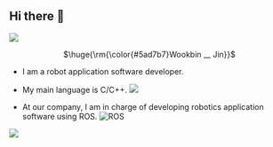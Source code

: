 ## Hi there 👋

<img src="https://capsule-render.vercel.app/api?type=waving&color=BDBDC8&height=150&section=header" />

<div align=center> 
<p>$\huge{\rm{\color{#5ad7b7}Wookbin __ Jin}}$</p>
</div>

- I am a robot application software developer. 

- My main language is C/C++. <img src="https://img.shields.io/badge/c++-%2300599C.svg?style=for-the-badge&logo=c%2B%2B&logoColor=white"/>

- At our company, I am in charge of developing robotics application software using ROS. ![ROS](https://img.shields.io/badge/ROS-ROS2-gray?logo=ros&logoColor=white)
  
<img src="https://capsule-render.vercel.app/api?type=waving&color=BDBDC8&height=150&section=footer" />


